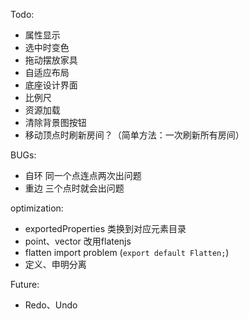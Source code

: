 
Todo:

- 属性显示
- 选中时变色
- 拖动摆放家具
- 自适应布局
- 底座设计界面
- 比例尺
- 资源加载
- 清除背景图按钮    
- 移动顶点时刷新房间？（简单方法：一次刷新所有房间）

BUGs:

- 自环 同一个点连点两次出问题
- 重边 三个点时就会出问题


optimization:

- exportedProperties 类换到对应元素目录
- point、vector 改用flatenjs
- flatten import problem  (`export default Flatten;`)
- 定义、申明分离

Future: 

- Redo、Undo
